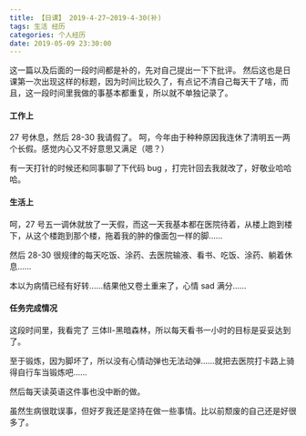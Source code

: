```yaml
---
title: 【日课】 2019-4-27~2019-4-30(补)
tags: 生活 经历
categories: 个人经历
date: 2019-05-09 23:30:00
---
```


这一篇以及后面的一段时间都是补的，先对自己提出一下下批评。
然后这也是日课第一次出现这样的标题，因为时间比较久了，有点记不清自己每天干了啥，而且，这一段时间里我做的事基本都重复，所以就不单独记录了。

#### 工作上

27 号休息，然后 28-30 我请假了。
呵，今年由于种种原因我连休了清明五一两个长假。感觉内心又不好意思又满足（嗯？）

有一天打针的时候还和同事聊了下代码 bug ，打完针回去我就改了，好敬业哈哈哈。

#### 生活上

呵，27 号五一调休就放了一天假，而这一天我基本都在医院待着，从楼上跑到楼下，从这个楼跑到那个楼，拖着我的肿的像面包一样的脚……

然后 28-30 很规律的每天吃饭、涂药、去医院输液、看书、吃饭、涂药、躺着休息……

本以为病情已经有好转……结果他又卷土重来了，心情 sad 满分……


#### 任务完成情况

这段时间里，我看完了 三体Ⅱ-黑暗森林，所以每天看书一小时的目标是妥妥达到了。

至于锻炼，因为脚坏了，所以没有心情动弹也无法动弹……就把去医院打卡路上骑得自行车当锻炼吧……

然后每天读英语这件事也没中断的做。

虽然生病很耽误事，但好歹我还是坚持在做一些事情。比以前颓废的自己还是好很多了。


